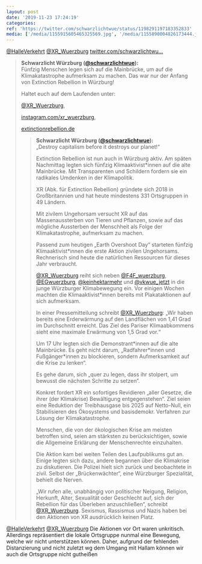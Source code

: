 ```yaml
---
layout: post
date: '2019-11-23 17:24:19'
categories: 
ref: 'https://twitter.com/schwarzlichtwue/status/1198291197183352833'
media: ['/media/1155915605465325569.jpg', '/media/1155890004826173444.jpg', '/media/1155890004952002561.jpg', '/media/1155890005467893760.jpg', '/media/1155890048400797697.jpg', '/media/1155890085470048261.jpg', '/media/1155890119209099269.jpg', '/media/1155890159805710336.jpg']
---
```

[@HalleVerkehrt](https://twitter.com/HalleVerkehrt) [@XR_Wuerzburg](https://twitter.com/XR_Wuerzburg) [twitter.com/schwarzlichtwu…](https://twitter.com/schwarzlichtwue/status/1155915859757621250?s=19)
> <b>Schwarzlicht Würzburg ([@schwarzlichtwue](https://twitter.com/schwarzlichtwue)):</b>  
>Fünfzig Menschen legen sich auf die Mainbrücke, um auf die Klimakatastrophe aufmerksam zu machen. Das war nur der Anfang von Extinction Rebellion in Würzburg!   
>  
>  
>  
>Haltet euch auf dem Laufenden unter:  
>  
>[@XR_Wuerzburg](https://twitter.com/XR_Wuerzburg),  
>  
>[instagram.com/xr_wuerzburg](http://www.instagram.com/xr_wuerzburg),  
>  
>[extinctionrebellion.de](http://www.extinctionrebellion.de)   
>> <b>Schwarzlicht Würzburg ([@schwarzlichtwue](https://twitter.com/schwarzlichtwue)):</b>    
>>„Destroy capitalism before it destroys our planet!“     
>>    
>>    
>>    
>>Extinction Rebellion ist nun auch in Würzburg aktiv. Am späten Nachmittag legten sich fünfzig Klimaaktivist\*innen auf die alte Mainbrücke. Mit Transparenten und Schildern fordern sie ein radikales Umdenken in der Klimapolitik.     
>>    
>>XR (Abk. für Extinction Rebellion) gründete sich 2018 in Großbritannien und hat heute mindestens 331 Ortsgruppen in 49 Ländern.     
>>    
>>Mit zivilem Ungehorsam versucht XR auf das Massenaussterben von Tieren und Pflanzen, sowie auf das mögliche Aussterben der Menschheit als Folge der Klimakatastrophe, aufmerksam zu machen.    
>>    
>>Passend zum heutigen „Earth Overshoot Day“ starteten fünfzig Klimaaktivist\*innen die erste Aktion zivilen Ungehorsams. Rechnerisch sind heute die natürlichen Ressourcen für dieses Jahr verbraucht.     
>>    
>>[@XR_Wuerzburg](https://twitter.com/XR_Wuerzburg)  reiht sich neben [@F4F_wuerzburg](https://twitter.com/F4F_wuerzburg), [@EGwuerzburg](https://twitter.com/EGwuerzburg), [@keinhektarmehr](https://twitter.com/keinhektarmehr) und [@vkwue_jetzt](https://twitter.com/vkwue_jetzt) in die junge Würzburger Klimabewegung ein. Vor einigen Wochen machten die Klimaaktivist\*innen bereits mit Plakataktionen auf sich aufmerksam.    
>>    
>>In einer Pressemitteilung schreibt [@XR_Wuerzburg](https://twitter.com/XR_Wuerzburg): „Wir haben bereits eine Erderwärmung auf den Landflächen von 1,41 Grad im Durchschnitt erreicht. Das Ziel des Pariser Klimaabkommens sieht eine maximale Erwärmung von 1,5 Grad vor.“     
>>    
>>Um 17 Uhr legten sich die Demonstrant\*innen auf die alte Mainbrücke. Es geht nicht darum, „Radfahrer\*innen und Fußgänger\*innen zu blockieren, sondern Aufmerksamkeit auf die Krise zu lenken“.    
>>    
>>Es gehe darum, sich „quer zu legen, dass ihr stolpert, um bewusst die nächsten Schritte zu setzen“.    
>>    
>>Konkret fordert XR ein sofortiges Revidieren „aller Gesetze, die ihrer (der Klimakrise) Bewältigung entgegenstehen“. Ziel seien eine Reduktion der Treibhausgase bis 2025 auf Netto-Null, ein Stabilisieren des Ökosystems und basisdemokr. Verfahren zur Lösung der Klimakatastrophe.    
>>    
>>Menschen, die von der ökologischen Krise am meisten betroffen sind, seien am stärksten zu berücksichtigen, sowie die Allgemeine Erklärung der Menschenrechte einzuhalten.    
>>    
>>Die Aktion kam bei weiten Teilen des Laufpublikums gut an. Einige legten sich dazu, andere begannen über die Klimakrise zu diskutieren. Die Polizei hielt sich zurück und beobachtete in zivil. Selbst der „Brückenwächter“, eine Würzburger Spezialität, behielt die Nerven.    
>>    
>>„Wir rufen alle, unabhängig von politischer Neigung, Religion, Herkunft, Alter, Sexualität oder Geschlecht auf, sich der Rebellion für das Überleben anzuschließen“, schreibt [@XR_Wuerzburg](https://twitter.com/XR_Wuerzburg). Sexismus, Rassismus und Nazis haben bei den Aktionen von XR ausdrücklich keinen Platz.     
>  
>  



[@HalleVerkehrt](https://twitter.com/HalleVerkehrt) [@XR_Wuerzburg](https://twitter.com/XR_Wuerzburg) Die Aktionen vor Ort waren unkritisch. Allerdings repräsentiert die lokale Ortsgruppe nunmal eine Bewegung, welche wir nicht unterstützen können. Daher, aufgrund der fehlenden Distanzierung und nicht zuletzt wg dem Umgang mit Hallam können wir auch die Ortsgruppe nicht gutheißen